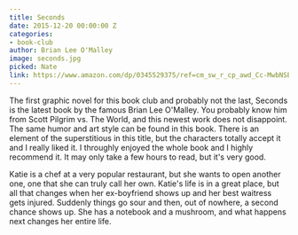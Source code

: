 ```yaml
---
title: Seconds
date: 2015-12-20 00:00:00 Z
categories:
- book-club
author: Brian Lee O'Malley
image: seconds.jpg
picked: Nate
link: https://www.amazon.com/dp/0345529375/ref=cm_sw_r_cp_awd_Cc-MwbNSE8XA5
---
```


The first graphic novel for this book club and probably not the last, Seconds is the latest book by the famous Brian Lee O'Malley. You probably know him from Scott Pilgrim vs. The World, and this newest work does not disappoint. The same humor and art style can be found in this book. There is an element of the superstitious in this title, but the characters totally accept it and I really liked it. I throughly enjoyed the whole book and I highly recommend it. It may only take a few hours to read, but it's very good.

Katie is a chef at a very popular restaurant, but she wants to open another one, one that she can truly call her own. Katie's life is in a great place, but all that changes when her ex-boyfriend shows up and her best waitress gets injured. Suddenly things go sour and then, out of nowhere, a second chance shows up. She has a notebook and a mushroom, and what happens next changes her entire life.
